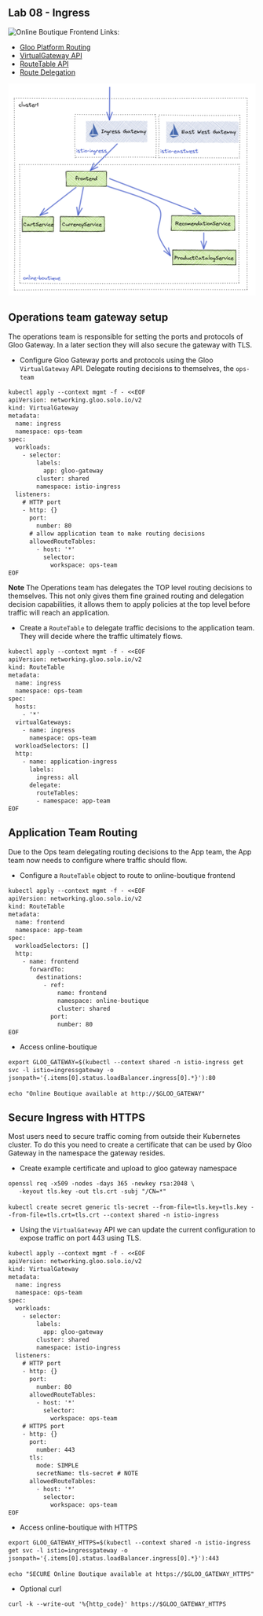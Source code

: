 ## Lab 08 - Ingress <a name="lab-08---ingress-"></a>


![Online Boutique Frontend](images/online-boutique-frontend-1.png)
Links:
- [Gloo Platform Routing](https://docs.solo.io/gloo-mesh-enterprise/latest/routing/)
- [VirtualGateway API](https://docs.solo.io/gloo-mesh-enterprise/latest/reference/api/virtual_gateway/)
- [RouteTable API](https://docs.solo.io/gloo-mesh-enterprise/latest/reference/api/route_table/)
- [Route Delegation](https://docs.solo.io/gloo-mesh-enterprise/latest/routing/rt-delegation/)

![Ingress Traffic](images/ingress.png)

## Operations team gateway setup

The operations team is responsible for setting the ports and protocols of Gloo Gateway. In a later section they will also secure the gateway with TLS.

* Configure Gloo Gateway ports and protocols using the Gloo `VirtualGateway` API. Delegate routing decisions to themselves, the `ops-team`
```shell
kubectl apply --context mgmt -f - <<EOF
apiVersion: networking.gloo.solo.io/v2
kind: VirtualGateway
metadata:
  name: ingress
  namespace: ops-team
spec:
  workloads:
    - selector:
        labels:
          app: gloo-gateway
        cluster: shared
        namespace: istio-ingress
  listeners: 
    # HTTP port
    - http: {}
      port:
        number: 80
      # allow application team to make routing decisions
      allowedRouteTables:
        - host: '*'
          selector:
            workspace: ops-team
EOF
```

**Note** The Operations team has delegates the TOP level routing decisions to themselves. This not only gives them fine grained routing and delegation decision capabilities, it allows them to apply policies at the top level before traffic will reach an application.

* Create a `RouteTable` to delegate traffic decisions to the application team. They will decide where the traffic ultimately flows. 
```shell
kubectl apply --context mgmt -f - <<EOF
apiVersion: networking.gloo.solo.io/v2
kind: RouteTable
metadata:
  name: ingress
  namespace: ops-team
spec:
  hosts:
    - '*'
  virtualGateways:
    - name: ingress
      namespace: ops-team
  workloadSelectors: []
  http:
    - name: application-ingress
      labels:
        ingress: all
      delegate:
        routeTables:
        - namespace: app-team
EOF
```

## Application Team Routing

Due to the Ops team delegating routing decisions to the App team, the App team now needs to configure where traffic should flow.

* Configure a `RouteTable` object to route to online-boutique frontend
```shell
kubectl apply --context mgmt -f - <<EOF
apiVersion: networking.gloo.solo.io/v2
kind: RouteTable
metadata:
  name: frontend
  namespace: app-team
spec:
  workloadSelectors: []
  http:
    - name: frontend
      forwardTo:
        destinations:
          - ref:
              name: frontend
              namespace: online-boutique
              cluster: shared
            port:
              number: 80
EOF
```
* Access online-boutique
```shell
export GLOO_GATEWAY=$(kubectl --context shared -n istio-ingress get svc -l istio=ingressgateway -o jsonpath='{.items[0].status.loadBalancer.ingress[0].*}'):80

echo "Online Boutique available at http://$GLOO_GATEWAY"
```

## Secure Ingress with HTTPS

Most users need to secure traffic coming from outside their Kubernetes cluster. To do this you need to create a certificate that can be used by Gloo Gateway in the namespace the gateway resides. 

* Create example certificate and upload to gloo gateway namespace
```shell
openssl req -x509 -nodes -days 365 -newkey rsa:2048 \
   -keyout tls.key -out tls.crt -subj "/CN=*"

kubectl create secret generic tls-secret --from-file=tls.key=tls.key --from-file=tls.crt=tls.crt --context shared -n istio-ingress
```

* Using the `VirtualGateway` API we can update the current configuration to expose traffic on port 443 using TLS.
```shell
kubectl apply --context mgmt -f - <<EOF
apiVersion: networking.gloo.solo.io/v2
kind: VirtualGateway
metadata:
  name: ingress
  namespace: ops-team
spec:
  workloads:
    - selector:
        labels:
          app: gloo-gateway
        cluster: shared
        namespace: istio-ingress
  listeners: 
    # HTTP port
    - http: {}
      port:
        number: 80
      allowedRouteTables:
        - host: '*'
          selector:
            workspace: ops-team
    # HTTPS port
    - http: {}
      port:
        number: 443
      tls:
        mode: SIMPLE
        secretName: tls-secret # NOTE
      allowedRouteTables:
        - host: '*'
          selector:
            workspace: ops-team
EOF
```

* Access online-boutique with HTTPS
```shell
export GLOO_GATEWAY_HTTPS=$(kubectl --context shared -n istio-ingress get svc -l istio=ingressgateway -o jsonpath='{.items[0].status.loadBalancer.ingress[0].*}'):443

echo "SECURE Online Boutique available at https://$GLOO_GATEWAY_HTTPS"
```

* Optional curl
```shell
curl -k --write-out '%{http_code}' https://$GLOO_GATEWAY_HTTPS
```
